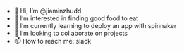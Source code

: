 - 👋 Hi, I’m @jiaminzhudd
- 👀 I’m interested in finding good food to eat
- 🌱 I’m currently learning to deploy an app with spinnaker
- 💞️ I’m looking to collaborate on projects
- 📫 How to reach me: slack

<!---
jiaminzhudd/jiaminzhudd is a ✨ special ✨ repository because its `README.md` (this file) appears on your GitHub profile.
You can click the Preview link to take a look at your changes.
--->
